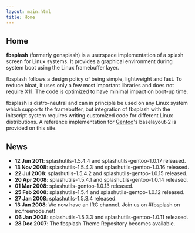 ```yaml
---
layout: main.html
title: Home
---
```


Home
----

**fbsplash** (formerly gensplash) is a userspace implementation of a splash
screen for Linux systems. It provides a graphical environment during system
boot using the Linux framebuffer layer.

fbsplash follows a design policy of being simple, lightweight and fast. To
reduce bloat, it uses only a few most important libraries and does not require
X11. The code is optimized to have minimal impact on boot-up time.

fbsplash is distro-neutral and can in principle be used on any Linux system
which supports the framebuffer, but integration of fbsplash with the initscript
system requires writing customized code for different Linux distributions. A
reference implementation for [Gentoo](http://www.gentoo.org/)'s baselayout-2 is
provided on this site.


News
----

* **12 Jun 2011**: splashutils-1.5.4.4 and splashutils-gentoo-1.0.17 released.
* **13 Nov 2008**: splashutils-1.5.4.3 and splashutils-gentoo-1.0.16 released.
* **22 Jul 2008**: splashutils-1.5.4.2 and splashutils-gentoo-1.0.15 released.
* **20 Apr 2008**: splashutils-1.5.4.1 and splashutils-gentoo-1.0.14 released.
* **01 Mar 2008**: splashutils-gentoo-1.0.13 released.
* **25 Feb 2008**: splashutils-1.5.4 and splashutils-gentoo-1.0.12 released.
* **27 Jan 2008**: splashutils-1.5.3.4 released.
* **13 Jan 2008**: We now have an IRC channel. Join us on #fbsplash on irc.freenode.net!
* **06 Jan 2008**: splashutils-1.5.3.3 and splashutils-gentoo-1.0.11 released.
* **28 Dec 2007**: The fbsplash Theme Repository becomes available.
